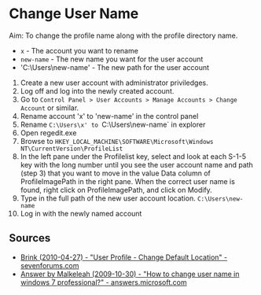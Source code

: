 Change User Name
================

Aim: To change the profile name along with the profile directory name.

- `x` - The account you want to rename
- `new-name` - The new name you want for the user account
- 'C:\Users\new-name' - The new path for the user account

1. Create a new user account with administrator priviledges.
2. Log off and log into the newly created account.
3. Go to `Control Panel > User Accounts > Manage Accounts > Change Account` or similar.
4. Rename account 'x' to 'new-name' in the control panel
5. Rename `C:\Users\x' to `C:\Users\new-name` in explorer
6. Open regedit.exe
7. Browse to `HKEY_LOCAL_MACHINE\SOFTWARE\Microsoft\Windows NT\CurrentVersion\ProfileList`
8. In the left pane under the Profilelist key, select and look at each S-1-5 key 
with the long number until you see the user account name and path (step 3) that you 
want to move in the value Data column of ProfileImagePath in the right pane. When the 
correct user name is found, right click on ProfileImagePath, and click on Modify.
9. Type in the full path of the new user account location. `C:\Users\new-name`
10. Log in with the newly named account

## Sources
- [Brink (2010-04-27) - "User Profile - Change Default Location" - sevenforums.com](http://www.sevenforums.com/tutorials/87555-user-profile-change-default-location.html)
- [Answer by Malkeleah (2009-10-30) - "How to change user name in windows 7 professional?" - answers.microsoft.com](https://answers.microsoft.com/en-us/windows/forum/windows_7-security/how-to-change-user-name-in-windows-7-professional/d95ddaa7-4235-454e-83d6-77232207c7e2)
